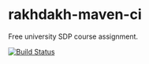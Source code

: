 # rakhdakh-maven-ci
Free university SDP course assignment.

[![Build Status](https://travis-ci.org/rakhdakh/rakhdakh-maven-ci.svg?branch=master)](https://travis-ci.org/rakhdakh/rakhdakh-maven-ci)
